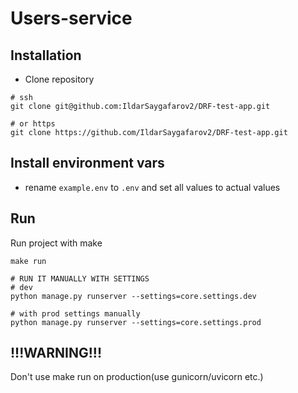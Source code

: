 # Users-service


## Installation

* Clone repository
```shell
# ssh
git clone git@github.com:IldarSaygafarov2/DRF-test-app.git

# or https
git clone https://github.com/IldarSaygafarov2/DRF-test-app.git
```

## Install environment vars
* rename `example.env` to `.env` and set all values to actual values

## Run
Run project with make
```shell
make run

# RUN IT MANUALLY WITH SETTINGS
# dev
python manage.py runserver --settings=core.settings.dev

# with prod settings manually
python manage.py runserver --settings=core.settings.prod
```
## !!!WARNING!!!
Don't use make run on production(use gunicorn/uvicorn etc.)